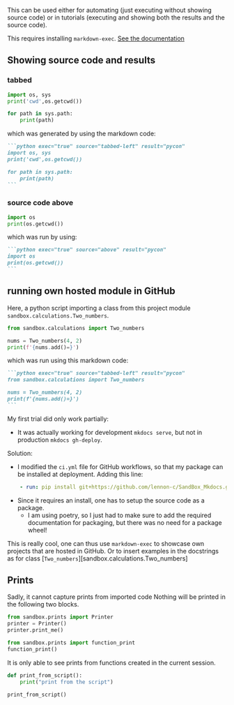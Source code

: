 This can be used either for automating (just executing without showing source code) or in tutorials (executing and showing both the results and the source code).


This requires installing `markdown-exec`. [See the documentation](https://pawamoy.github.io/markdown-exec/usage/)


## Showing source code and results
###  tabbed
```python exec="true" source="tabbed-left" result="pycon"
import os, sys 
print('cwd',os.getcwd())

for path in sys.path:
    print(path)
```
which was generated by using the markdown code: 

````markdown  
```python exec="true" source="tabbed-left" result="pycon"
import os, sys 
print('cwd',os.getcwd())

for path in sys.path:
    print(path)
```
````

### source code above

```python exec="true" source="above" result="pycon"
import os
print(os.getcwd())
```

which was run by using: 
````md
```python exec="true" source="above" result="pycon"
import os
print(os.getcwd())
```
````

## running own hosted module in GitHub
Here, a python script importing a class from this project module `sandbox.calculations.Two_numbers`.

```python exec="true" source="tabbed-left" result="pycon"  
from sandbox.calculations import Two_numbers

nums = Two_numbers(4, 2)
print(f'{nums.add()=}')
```

which was run using this markdown code:

````md
```python exec="true" source="tabbed-left" result="pycon"  
from sandbox.calculations import Two_numbers

nums = Two_numbers(4, 2)
print(f'{nums.add()=}')
```
````

My first trial did only work  partially:

- It was actually working for development `mkdocs serve`, but not in production `mkdocs gh-deploy`.

Solution:

-  I modified the `ci.yml` file for GitHub workflows, so that my package can be installed at deployment. Adding this line:

```yml title="ci.yml"
    - run: pip install git+https://github.com/lennon-c/SandBox_Mkdocs.git
```

- Since it requires an install, one has to setup the source code as a package.
    - I am using poetry, so I just had to make sure to add the required documentation for packaging, but there was no need for a package wheel! 

This is really cool, one can thus use `markdown-exec` to showcase own projects that are hosted in GitHub. Or to insert examples in the docstrings as for class [`Two_numbers`][sandbox.calculations.Two_numbers]

## Prints 

Sadly, it cannot capture prints from imported code
Nothing will be printed in the following two blocks.

```python exec="true" source="tabbed-left" result="pycon"
from sandbox.prints import Printer 
printer = Printer()
printer.print_me()
```

```python exec="1" source="tabbed-left" result="pycon"
from sandbox.prints import function_print
function_print()
```

It is only able to see prints from functions created in the current session. 

```python exec="1" source="tabbed-left" result="pycon"
def print_from_script():
    print("print from the script")

print_from_script()
```